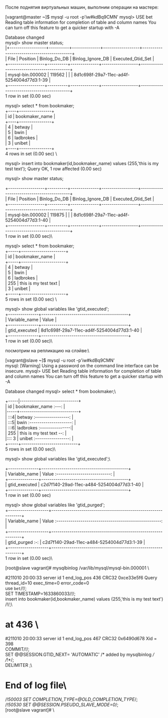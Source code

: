 После поднятия виртуальных машин, выполним операции на мастере:

[vagrant@master ~]$ mysql -u root -p'iw#kdBq9CMN' 
mysql> USE bet  
Reading table information for completion of table and column names 
You can turn off this feature to get a quicker startup with -A 

Database changed \
mysql> show master status;\
|+------------------+----------+--------------+------------------+-------------------------------------------+\
| File             | Position | Binlog_Do_DB | Binlog_Ignore_DB | Executed_Gtid_Set                         |\
+------------------+----------+--------------+------------------+-------------------------------------------+\
| mysql-bin.000002 |   119562 |              |                  | 8d1c698f-29a7-11ec-ad4f-5254004d77d3:1-39 |\
+------------------+----------+--------------+------------------+-------------------------------------------+\
1 row in set (0.00 sec) 

mysql> select * from bookmaker;  \
+----+----------------+\
| id | bookmaker_name | \
+----+----------------+  \
|  4 | betway         |  \
|  5 | bwin           |  \
|  6 | ladbrokes      |  \
|  3 | unibet         |  \
+----+----------------+  \
4 rows in set (0.00 sec) \

mysql> insert into bookmaker(id,bookmaker_name) values (255,'this is my test text');
Query OK, 1 row affected (0.00 sec)

mysql> show master status;

+------------------+----------+--------------+------------------+-------------------------------------------+\
| File             | Position | Binlog_Do_DB | Binlog_Ignore_DB | Executed_Gtid_Set                         |\
+------------------+----------+--------------+------------------+-------------------------------------------+\
| mysql-bin.000002 |   119875 |              |                  | 8d1c698f-29a7-11ec-ad4f-5254004d77d3:1-40 |\
+------------------+----------+--------------+------------------+-------------------------------------------+\
1 row in set (0.00 sec)\

mysql> select * from bookmaker;\
+-----+----------------------+\
| id  | bookmaker_name       |\
+-----+----------------------+\
|   4 | betway               |\
|   5 | bwin                 |\
|   6 | ladbrokes            |\
| 255 | this is my test text |\
|   3 | unibet               |\
+-----+----------------------+\
5 rows in set (0.00 sec) \

mysql> show global variables like 'gtid_executed'; \
+---------------+-------------------------------------------+\
| Variable_name | Value                                     |\
+---------------+-------------------------------------------+\
| gtid_executed | 8d1c698f-29a7-11ec-ad4f-5254004d77d3:1-40 |\
+---------------+-------------------------------------------+\
1 row in set (0.00 sec)\

посмотрим на репликацию на слэйве:\

[vagrant@slave ~]$ mysql -u root -p'iw#kdBq9CMN'\
mysql: [Warning] Using a password on the command line interface can be insecure.
mysql> USE bet
Reading table information for completion of table and column names
You can turn off this feature to get a quicker startup with -A

Database changed
mysql> select * from bookmaker;\

+-----|-----------------------------+\
| id  | bookmaker_name :---: |\
|-----+-----------------------------+\
| :::4| betway :-----------------:    |\
| :::5| bwin   :---------------------:              |\
| :::6| ladbrokes :---------------:|\
| 255 | this is my test text --: |\
|:::: 3 | unibet :-----------------: |\
+-----+----------------------------+\
5 rows in set (0.00 sec)\

mysql> show global variables like 'gtid_executed';\

+---------------+-------------------------------------------+\
| Variable_name | Value :---------------------------:       |\
+---------------+-------------------------------------------+\
| gtid_executed | c2d7f140-29ad-11ec-a484-5254004d77d3:1-40 |\
+---------------+-------------------------------------------+\
1 row in set (0.00 sec) 

mysql> show global variables like 'gtid_purged';\
+--------------------+---------------------------------------------------------------+\
| Variable_name | Value  :----------------------------------------------------:      |\
+--------------------+---------------------------------------------------------------+\
| gtid_purged  :-: | c2d7f140-29ad-11ec-a484-5254004d77d3:1-39                       |\
+--------------------+---------------------------------------------------------------+\
1 row in set (0.00 sec)\

[root@slave vagrant]# mysqlbinlog /var/lib/mysql/mysql-bin.000001 \

#211010 20:00:33 server id 1  end_log_pos 436 CRC32 0xce33e5f6  Query   thread_id=10    exec_time=0        error_code=0\
use `bet`/*!*/; \
SET TIMESTAMP=1633860033/*!*/; \
insert into bookmaker(id,bookmaker_name) values (255,'this is my test text')\
/*!*/;\
# at 436 \
#211010 20:00:33 server id 1  end_log_pos 467 CRC32 0x6490d678  Xid = 398\
COMMIT/*!*/;\
SET @@SESSION.GTID_NEXT= 'AUTOMATIC' /* added by mysqlbinlog */ /*!*/;\
DELIMITER ;\
# End of log file\
/*!50003 SET COMPLETION_TYPE=@OLD_COMPLETION_TYPE*/;\
/*!50530 SET @@SESSION.PSEUDO_SLAVE_MODE=0*/;\
[root@slave vagrant]# \

